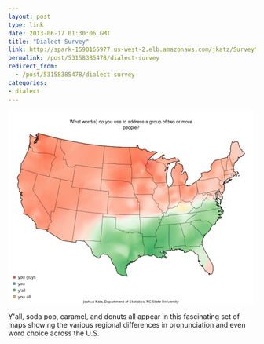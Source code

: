 ```yaml
---
layout: post
type: link
date: 2013-06-17 01:30:06 GMT
title: "Dialect Survey"
link: http://spark-1590165977.us-west-2.elb.amazonaws.com/jkatz/SurveyMaps/
permalink: /post/53158385478/dialect-survey
redirect_from: 
  - /post/53158385478/dialect-survey
categories:
- dialect
---
```

<img src="assets/images/tumblr_moiatqIa461qb098no1_500.png"/>
<p>Y'all, soda pop, caramel, and donuts all appear in this fascinating set of maps showing the various regional differences in pronunciation and even word choice across the U.S.</p>